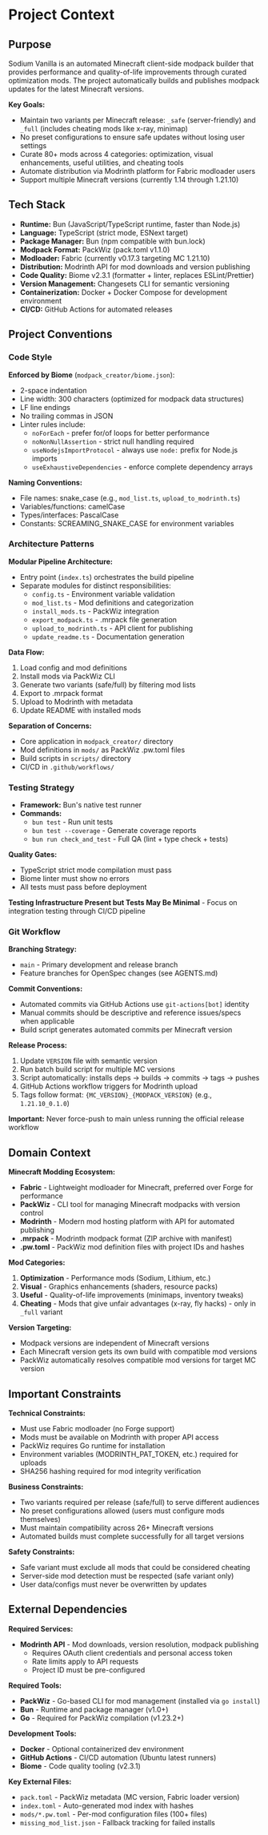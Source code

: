 # Project Context

## Purpose
Sodium Vanilla is an automated Minecraft client-side modpack builder that provides performance and quality-of-life improvements through curated optimization mods. The project automatically builds and publishes modpack updates for the latest Minecraft versions.

**Key Goals:**
- Maintain two variants per Minecraft release: `_safe` (server-friendly) and `_full` (includes cheating mods like x-ray, minimap)
- No preset configurations to ensure safe updates without losing user settings
- Curate 80+ mods across 4 categories: optimization, visual enhancements, useful utilities, and cheating tools
- Automate distribution via Modrinth platform for Fabric modloader users
- Support multiple Minecraft versions (currently 1.14 through 1.21.10)

## Tech Stack
- **Runtime:** Bun (JavaScript/TypeScript runtime, faster than Node.js)
- **Language:** TypeScript (strict mode, ESNext target)
- **Package Manager:** Bun (npm compatible with bun.lock)
- **Modpack Format:** PackWiz (pack.toml v1.1.0)
- **Modloader:** Fabric (currently v0.17.3 targeting MC 1.21.10)
- **Distribution:** Modrinth API for mod downloads and version publishing
- **Code Quality:** Biome v2.3.1 (formatter + linter, replaces ESLint/Prettier)
- **Version Management:** Changesets CLI for semantic versioning
- **Containerization:** Docker + Docker Compose for development environment
- **CI/CD:** GitHub Actions for automated releases

## Project Conventions

### Code Style
**Enforced by Biome** (`modpack_creator/biome.json`):
- 2-space indentation
- Line width: 300 characters (optimized for modpack data structures)
- LF line endings
- No trailing commas in JSON
- Linter rules include:
  - `noForEach` - prefer for/of loops for better performance
  - `noNonNullAssertion` - strict null handling required
  - `useNodejsImportProtocol` - always use `node:` prefix for Node.js imports
  - `useExhaustiveDependencies` - enforce complete dependency arrays

**Naming Conventions:**
- File names: snake_case (e.g., `mod_list.ts`, `upload_to_modrinth.ts`)
- Variables/functions: camelCase
- Types/interfaces: PascalCase
- Constants: SCREAMING_SNAKE_CASE for environment variables

### Architecture Patterns
**Modular Pipeline Architecture:**
- Entry point (`index.ts`) orchestrates the build pipeline
- Separate modules for distinct responsibilities:
  - `config.ts` - Environment variable validation
  - `mod_list.ts` - Mod definitions and categorization
  - `install_mods.ts` - PackWiz integration
  - `export_modpack.ts` - .mrpack file generation
  - `upload_to_modrinth.ts` - API client for publishing
  - `update_readme.ts` - Documentation generation

**Data Flow:**
1. Load config and mod definitions
2. Install mods via PackWiz CLI
3. Generate two variants (safe/full) by filtering mod lists
4. Export to .mrpack format
5. Upload to Modrinth with metadata
6. Update README with installed mods

**Separation of Concerns:**
- Core application in `modpack_creator/` directory
- Mod definitions in `mods/` as PackWiz .pw.toml files
- Build scripts in `scripts/` directory
- CI/CD in `.github/workflows/`

### Testing Strategy
- **Framework:** Bun's native test runner
- **Commands:**
  - `bun test` - Run unit tests
  - `bun test --coverage` - Generate coverage reports
  - `bun run check_and_test` - Full QA (lint + type check + tests)

**Quality Gates:**
- TypeScript strict mode compilation must pass
- Biome linter must show no errors
- All tests must pass before deployment

**Testing Infrastructure Present but Tests May Be Minimal** - Focus on integration testing through CI/CD pipeline

### Git Workflow
**Branching Strategy:**
- `main` - Primary development and release branch
- Feature branches for OpenSpec changes (see AGENTS.md)

**Commit Conventions:**
- Automated commits via GitHub Actions use `git-actions[bot]` identity
- Manual commits should be descriptive and reference issues/specs when applicable
- Build script generates automated commits per Minecraft version

**Release Process:**
1. Update `VERSION` file with semantic version
2. Run batch build script for multiple MC versions
3. Script automatically: installs deps → builds → commits → tags → pushes
4. GitHub Actions workflow triggers for Modrinth upload
5. Tags follow format: `{MC_VERSION}_{MODPACK_VERSION}` (e.g., `1.21.10_0.1.0`)

**Important:** Never force-push to main unless running the official release workflow

## Domain Context
**Minecraft Modding Ecosystem:**
- **Fabric** - Lightweight modloader for Minecraft, preferred over Forge for performance
- **PackWiz** - CLI tool for managing Minecraft modpacks with version control
- **Modrinth** - Modern mod hosting platform with API for automated publishing
- **.mrpack** - Modrinth modpack format (ZIP archive with manifest)
- **.pw.toml** - PackWiz mod definition files with project IDs and hashes

**Mod Categories:**
1. **Optimization** - Performance mods (Sodium, Lithium, etc.)
2. **Visual** - Graphics enhancements (shaders, resource packs)
3. **Useful** - Quality-of-life improvements (minimaps, inventory tweaks)
4. **Cheating** - Mods that give unfair advantages (x-ray, fly hacks) - only in `_full` variant

**Version Targeting:**
- Modpack versions are independent of Minecraft versions
- Each Minecraft version gets its own build with compatible mod versions
- PackWiz automatically resolves compatible mod versions for target MC version

## Important Constraints
**Technical Constraints:**
- Must use Fabric modloader (no Forge support)
- Mods must be available on Modrinth with proper API access
- PackWiz requires Go runtime for installation
- Environment variables (MODRINTH_PAT_TOKEN, etc.) required for uploads
- SHA256 hashing required for mod integrity verification

**Business Constraints:**
- Two variants required per release (safe/full) to serve different audiences
- No preset configurations allowed (users must configure mods themselves)
- Must maintain compatibility across 26+ Minecraft versions
- Automated builds must complete successfully for all target versions

**Safety Constraints:**
- Safe variant must exclude all mods that could be considered cheating
- Server-side mod detection must be respected (safe variant only)
- User data/configs must never be overwritten by updates

## External Dependencies
**Required Services:**
- **Modrinth API** - Mod downloads, version resolution, modpack publishing
  - Requires OAuth client credentials and personal access token
  - Rate limits apply to API requests
  - Project ID must be pre-configured

**Required Tools:**
- **PackWiz** - Go-based CLI for mod management (installed via `go install`)
- **Bun** - Runtime and package manager (v1.0+)
- **Go** - Required for PackWiz compilation (v1.23.2+)

**Development Tools:**
- **Docker** - Optional containerized dev environment
- **GitHub Actions** - CI/CD automation (Ubuntu latest runners)
- **Biome** - Code quality tooling (v2.3.1)

**Key External Files:**
- `pack.toml` - PackWiz metadata (MC version, Fabric loader version)
- `index.toml` - Auto-generated mod index with hashes
- `mods/*.pw.toml` - Per-mod configuration files (100+ files)
- `missing_mod_list.json` - Fallback tracking for failed installs
